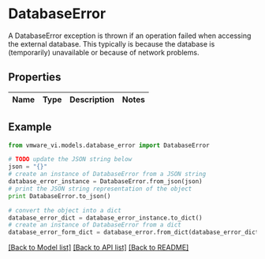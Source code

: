 # DatabaseError

A DatabaseError exception is thrown if an operation failed when accessing the external database.  This typically is because the database is (temporarily) unavailable or because of network problems. 

## Properties
Name | Type | Description | Notes
------------ | ------------- | ------------- | -------------

## Example

```python
from vmware_vi.models.database_error import DatabaseError

# TODO update the JSON string below
json = "{}"
# create an instance of DatabaseError from a JSON string
database_error_instance = DatabaseError.from_json(json)
# print the JSON string representation of the object
print DatabaseError.to_json()

# convert the object into a dict
database_error_dict = database_error_instance.to_dict()
# create an instance of DatabaseError from a dict
database_error_form_dict = database_error.from_dict(database_error_dict)
```
[[Back to Model list]](../README.md#documentation-for-models) [[Back to API list]](../README.md#documentation-for-api-endpoints) [[Back to README]](../README.md)


